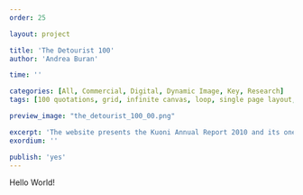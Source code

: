 ```yaml
---
order: 25

layout: project

title: 'The Detourist 100'
author: 'Andrea Buran'

time: ''

categories: [All, Commercial, Digital, Dynamic Image, Key, Research]
tags: [100 quotations, grid, infinite canvas, loop, single page layout, site, spatial montage]

preview_image: "the_detourist_100_00.png"

excerpt: 'The website presents the Kuoni Annual Report 2010 and its one hundred quotations.'
exordium: ''

publish: 'yes'
---
```


Hello World!